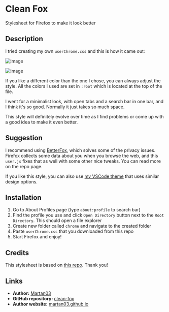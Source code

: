 # Clean Fox

Stylesheet for Firefox to make it look better

## Description

I tried creating my own `userChrome.css` and this is how it came out:

![image](https://github.com/Martan03/clean-fox/assets/46300167/6b774168-56f0-407e-9d26-89f09611cdca)

![image](https://github.com/Martan03/clean-fox/assets/46300167/d826ee37-4a54-4565-90a1-51d4b30f2ee4)


If you like a different color than the one I chose, you can always adjust the
style. All the colors I used are set in `:root` which is located at the top of
the file.

I went for a minimalist look, with open tabs and a search bar in one
bar, and I think it's so good. Normally it just takes so much space.

This style will definitely evolve over time as I find problems or come up
with a good idea to make it even better.

## Suggestion

I recommend using [BetterFox](https://github.com/yokoffing/BetterFox),
which solves some of the privacy issues. Firefox collects some data about you
when you browse the web, and this `user.js` fixes that as well with some other
nice tweaks. You can read more on the repo page.

If you like this style, you can also use
[my VSCode theme](https://marketplace.visualstudio.com/items?itemName=Martan03.kumuhana)
that uses similar design options.

## Installation

1. Go to About Profiles page (type `about:profile` to search bar)
2. Find the profile you use and click `Open Directory` button next to the
`Root Directory`. This should open a file explorer
3. Create new folder called `chrome` and navigate to the created folder
4. Paste `userChrome.css` that you downloaded from this repo
5. Start Firefox and enjoy!

## Credits

This stylesheet is based on
[this repo](https://github.com/EricMurphyxyz/userChrome.css). Thank you!

## Links

- **Author:** [Martan03](https://github.com/Martan03)
- **GitHub repository:** [clean-fox](https://github.com/Martan03/clean-fox)
- **Author website:** [martan03.github.io](https://martan03.github.io)
